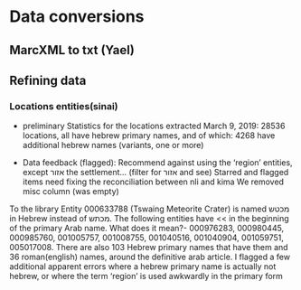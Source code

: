 # Data conversions
## MarcXML to txt (Yael)
## Refining data
### Locations entities(sinai)
- preliminary Statistics for the locations extracted March 9, 2019:
28536 locations, all have hebrew primary names, and of which:
4268 have additional hebrew names (variants, one or more)


- Data feedback (flagged):
Recommend against using the ‘region’ entities, except אזור the settlement… (filter for אזור and see)
Starred and flagged items need fixing the reconciliation between nli and kima
We removed misc column (was empty)

To the library
Entity 000633788 (Tswaing Meteorite Crater) is named מכטש in Hebrew instead of מכתש.
The following entities have << in the beginning of the primary Arab name. What does it mean?-
000976283, 000980445, 000985760, 001005757, 001008755, 001040516, 001040904, 001059751, 005017008. There are also 103 Hebrew primary names that have them and 36 roman(english) names, around the definitive arab article. 
I flagged a few additional apparent errors where a hebrew primary name is actually not hebrew, or where the term ‘region’ is used awkwardly in the primary form
